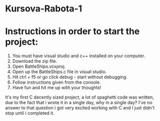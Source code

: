 # Kursova-Rabota-1
# Instructions in order to start the project:
1. You must have visual studio and c++ installed on your computer.
2. Download the zip file.
3. Open BattleShips.vcxproj.
4. Open up the BattleShips.c file in visual studio.
5. Hit ctrl + f5 or go click debug - start without debugging.
6. Follow instructions given from the console.
7. Have fun and hit me up with your thoughts!

It's my first C decently sized project, a lot of spaghetti code was written, due to the fact that i wrote it in a single day, why in a single day? I've no answer to that question
i got very excited working with C and I just didn't stop until i completed it.
